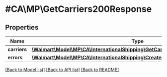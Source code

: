 # #CA\MP\GetCarriers200Response

## Properties

Name | Type | Description | Notes
------------ | ------------- | ------------- | -------------
**carriers** | [**\Walmart\Model\MP\CA\InternationalShipping\GetCarriers200ResponseCarriersInner[]**](GetCarriers200ResponseCarriersInner.md) | carriers | [optional]
**errors** | [**\Walmart\Model\MP\CA\InternationalShipping\CreateLabel200ResponseErrorsInner[]**](CreateLabel200ResponseErrorsInner.md) | errors | [optional]


[[Back to Model list]](../) [[Back to API list]](../../Api/CA/MP) [[Back to README]](../../README.md)
